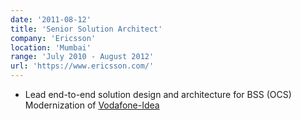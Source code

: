 ```yaml
---
date: '2011-08-12'
title: 'Senior Solution Architect'
company: 'Ericsson'
location: 'Mumbai'
range: 'July 2010 - August 2012'
url: 'https://www.ericsson.com/'
---
```


- Lead end-to-end solution design and architecture for BSS (OCS) Modernization of [Vodafone-Idea](https://www.vodafoneidea.com/)